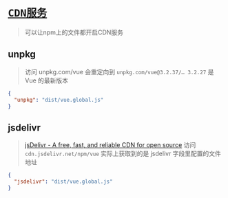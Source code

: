 # [`CDN服务`]()

> 可以让npm上的文件都开启CDN服务

## unpkg

> 访问 unpkg.com/vue 会重定向到 `unpkg.com/vue@3.2.37/… 3.2.27` 是 Vue 的最新版本

```json
{
  "unpkg": "dist/vue.global.js"
}
```

## jsdelivr

> [jsDelivr - A free, fast, and reliable CDN for open source](https://www.jsdelivr.com/)
> 访问 `cdn.jsdelivr.net/npm/vue` 实际上获取到的是 jsdelivr 字段里配置的文件地址

```json
{
  "jsdelivr": "dist/vue.global.js"
}
```
